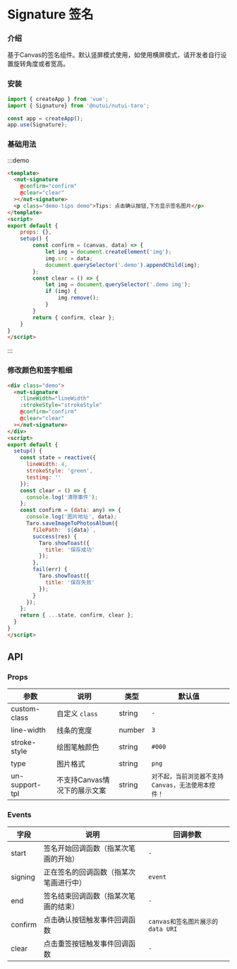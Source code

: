 #  Signature 签名

### 介绍

基于Canvas的签名组件。默认竖屏模式使用，如使用横屏模式，请开发者自行设置旋转角度或者宽高。
    
### 安装

``` javascript
import { createApp } from 'vue';
import { Signature} from '@nutui/nutui-taro';

const app = createApp();
app.use(Signature);

```

### 基础用法

:::demo

```html
<template>
  <nut-signature  
    @confirm="confirm" 
    @clear="clear"
  ></nut-signature>
  <p class="demo-tips demo">Tips: 点击确认按钮,下方显示签名图片</p>
</template>
<script>
export default {
    props: {},
    setup() {
        const confirm = (canvas, data) => {
            let img = document.createElement('img');
            img.src = data;
            document.querySelector('.demo').appendChild(img);
        };
        const clear = () => {
            let img = document.querySelector('.demo img'); 
            if (img) {
                img.remove();
            }
        }
        return { confirm, clear };
    }
}
</script>
```
:::
    
 
### 修改颜色和签字粗细

```html
<div class="demo">
  <nut-signature
    :lineWidth="lineWidth"
    :strokeStyle="strokeStyle"
    @confirm="confirm"
    @clear="clear"
  ></nut-signature>
</div>
<script>
export default {
  setup() {
    const state = reactive({
      lineWidth: 4,
      strokeStyle: 'green',
      testimg: ''
    });
    const clear = () => {
      console.log('清除事件');
    };
    const confirm = (data: any) => {
      console.log('图片地址', data);
      Taro.saveImageToPhotosAlbum({
        filePath: `${data}`,
        success(res) {
          Taro.showToast({
            title: '保存成功'
          });
        },
        fail(err) {
          Taro.showToast({
            title: '保存失败'
          });
        }
      });
    };
    return { ...state, confirm, clear };
  }
}
</script>
```
    
## API
    
### Props
    
| 参数 | 说明 | 类型 | 默认值
|----- | ----- | ----- | ----- 
| custom-class | 自定义 `class` | string | `-`
| line-width | 线条的宽度 | number | `3`
| stroke-style | 绘图笔触颜色 | string | `#000`
| type | 图片格式 | string | `png`
| un-support-tpl | 不支持Canvas情况下的展示文案 | string | `对不起，当前浏览器不支持Canvas，无法使用本控件！`

### Events

| 字段 | 说明 | 回调参数 
|----- | ----- | ----- 
| start | 签名开始回调函数（指某次笔画的开始） | `-`
| signing | 正在签名的回调函数（指某次笔画进行中） | `event`
| end | 签名结束回调函数（指某次笔画的结束）| `-`
| confirm | 点击确认按钮触发事件回调函数 | `canvas和签名图片展示的 data URI`
| clear | 点击重签按钮触发事件回调函数 | `-`